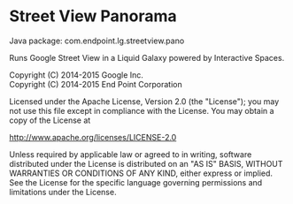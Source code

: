 Street View Panorama
====================

Java package: com.endpoint.lg.streetview.pano

Runs Google Street View in a Liquid Galaxy powered by Interactive Spaces.


Copyright (C) 2014-2015 Google Inc.  
Copyright (C) 2014-2015 End Point Corporation

Licensed under the Apache License, Version 2.0 (the "License"); you may not
use this file except in compliance with the License. You may obtain a copy of
the License at

http://www.apache.org/licenses/LICENSE-2.0

Unless required by applicable law or agreed to in writing, software
distributed under the License is distributed on an "AS IS" BASIS, WITHOUT
WARRANTIES OR CONDITIONS OF ANY KIND, either express or implied. See the
License for the specific language governing permissions and limitations under
the License.
